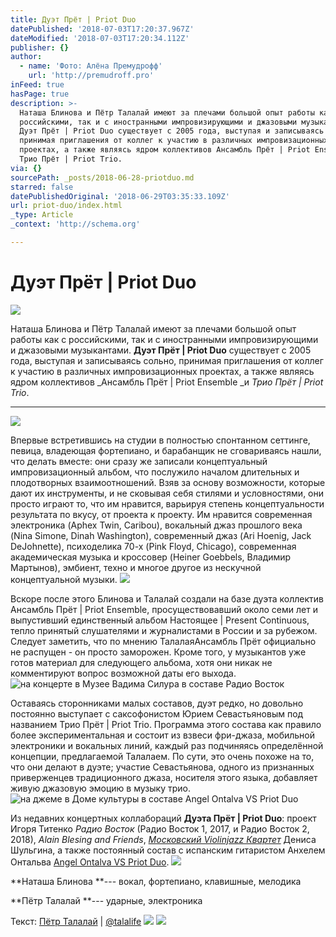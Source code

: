 ```yaml
---
title: Дуэт Прёт | Priot Duo
datePublished: '2018-07-03T17:20:37.967Z'
dateModified: '2018-07-03T17:20:34.112Z'
publisher: {}
author:
  - name: 'Фото: Алёна Премудрофф'
    url: 'http://premudroff.pro'
inFeed: true
hasPage: true
description: >-
  Наташа Блинова и Пётр Талалай имеют за плечами большой опыт работы как с
  российскими, так и с иностранными импровизирующими и джазовыми музыкантами.
  Дуэт Прёт | Priot Duo существует с 2005 года, выступая и записываясь сольно,
  принимая приглашения от коллег к участию в различных импровизационных
  проектах, а также являясь ядром коллективов Ансамбль Прёт | Priot Ensemble и
  Трио Прёт | Priot Trio.
via: {}
sourcePath: _posts/2018-06-28-priotduo.md
starred: false
datePublishedOriginal: '2018-06-29T03:35:33.109Z'
url: priot-duo/index.html
_type: Article
_context: 'http://schema.org'

---
```

# Дуэт Прёт | Priot Duo
![](https://the-grid-user-content.s3-us-west-2.amazonaws.com/4d0b6b7b-589b-4ef3-bd65-cf5a4679482f.jpg)

Наташа Блинова и Пётр Талалай имеют за плечами большой опыт работы как с российскими, так и с иностранными импровизирующими и джазовыми музыкантами. **Дуэт Прёт | Priot Duo** существует с 2005 года, выступая и записываясь сольно, принимая приглашения от коллег к участию в различных импровизационных проектах, а также являясь ядром коллективов _Ансамбль Прёт | Priot Ensemble _и _Трио Прёт | Priot Trio_.

---

![](https://the-grid-user-content.s3-us-west-2.amazonaws.com/1c0d6a57-0769-4b40-885b-43726c20c6f0.jpg)

Впервые встретившись на студии в полностью спонтанном сеттинге, певица, владеющая фортепиано, и барабанщик не сговариваясь нашли, что делать вместе: они сразу же записали концептуальный импровизационный альбом, что послужило началом длительных и плодотворных взаимоотношений. Взяв за основу возможности, которые дают их инструменты, и не сковывая себя стилями и условностями, они просто играют то, что им нравится, варьируя степень концептуальности результата по вкусу, от проекта к проекту. Им нравится современная электроника (Aphex Twin, Caribou), вокальный джаз прошлого века (Nina Simone, Dinah Washington), современный джаз (Ari Hoenig, Jack DeJohnette), психоделика 70-х (Pink Floyd, Chicago), современная академическая музыка и кроссовер (Heiner Goebbels, Владимир Мартынов), эмбиент, техно и многое другое из нескучной концептуальной музыки.
![](https://the-grid-user-content.s3-us-west-2.amazonaws.com/963b9db6-688a-4991-a71d-6f302a771ec0.jpg)

Вскоре после этого Блинова и Талалай создали на базе дуэта коллектив Ансамбль Прёт | Priot Ensemble, просуществовавший около семи лет и выпустивший единственный альбом Настоящее | Present Continuous, тепло принятый слушателями и журналистами в России и за рубежом. Следует заметить, что по мнению ТалалаяАнсамбль Прёт официально не распущен - он просто заморожен. Кроме того, у музыкантов уже готов материал для следующего альбома, хотя они никак не комментируют вопрос возможной даты его выхода.
![на концерте в Музее Вадима Силура в составе Радио Восток](https://s3-us-west-2.amazonaws.com/the-grid-img/p/8429a638cedeebccf4804c1db8706a57c2ae8ee9.jpg)

Оставаясь сторонниками малых составов, дуэт редко, но довольно постоянно выступает с саксофонистом Юрием Севастьяновым под названием Трио Прёт | Priot Trio. Программа этого состава как правило более экспериментальная и состоит из взвеси фри-джаза, мобильной электроники и вокальных линий, каждый раз подчиняясь определённой концепции, предлагаемой Талалаем. По сути, это очень похоже на то, что они делают в дуэте; участие Севастьянова, одного из признанных приверженцев традиционного джаза, носителя этого языка, добавляет живую джазовую эмоцию в музыку трио.
![на джеме в Доме культуры в составе Angel Ontalva VS Priot Duo](https://the-grid-user-content.s3-us-west-2.amazonaws.com/5c0ae9e7-0658-4064-bc2c-6e738a9c8b75.jpg)

Из недавних концертных коллабораций **Дуэта Прёт | Priot Duo**: проект Игоря Титенко _Радио Восток_ (Радио Восток 1, 2017, и Радио Восток 2, 2018), _Alain Blesing and Friends_, _[Московский Violinjazz Квартет][0]_ Дениса Шульгина, а также постоянный состав с испанским гитаристом Анхелем Онтальва [Angel Ontalva VS Priot Duo][1].
![](https://the-grid-user-content.s3-us-west-2.amazonaws.com/3fd1c207-ac5e-4ef0-89ac-237d712f8905.jpg)

**Наташа Блинова **--- вокал, фортепиано, клавишные, мелодика

**Пётр Талалай **--- ударные, электроника

Текст: [Пётр Талалай][2] | [@talalife][3]
![](https://the-grid-user-content.s3-us-west-2.amazonaws.com/d97429f3-43af-4103-b55f-570ef6038737.jpg)
![](https://the-grid-user-content.s3-us-west-2.amazonaws.com/fb50a741-6cf2-4118-8288-ffdfcfef6161.jpg)

[0]: http://violinjazz.ru/ "Московский Violinjazz Квартет"
[1]: http://priot.ru/ "Angel Ontalva VS Priot Duo"
[2]: https://talalay.ru/ "Официальный сайт Петра Талалая"
[3]: https://twitter.com/talalife "Твиттер Талалая"